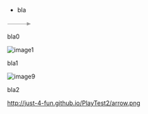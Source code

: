 * bla

![image0](arrow.png)

bla0

![image1](/arrow.png)

bla1

![image9](http://just-4-fun.github.io/PlayTest2/arrow.png)

bla2

http://just-4-fun.github.io/PlayTest2/arrow.png
